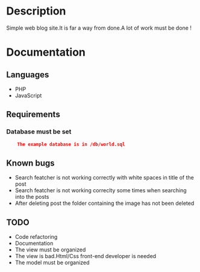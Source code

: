 # Description

Simple web blog site.It is far a way from done.A lot of work must be done !

#   Documentation

## Languages
- PHP
- JavaScript

## Requirements

### Database must be set
``` json
	The example database is in /db/world.sql
 ```
## Known bugs
- Search featcher is not working correctly with white spaces in title of the post
- Search featcher is not working correclty some times when searching into the posts
- After deleting post the folder containing the image has not been deleted

## TODO
- Code refactoring
- Documentation
- The view must be organized
- The view is bad.Html/Css front-end developer is needed
- The model must be organized
